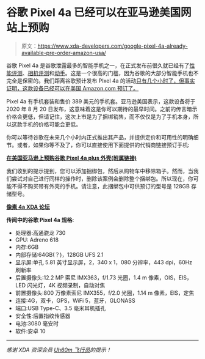# 谷歌 Pixel 4a 已经可以在亚马逊美国网站上预购

> 原文：<https://www.xda-developers.com/google-pixel-4a-already-available-pre-order-amazon-usa/>

谷歌 Pixel 4a 是谷歌泄露最多的智能手机之一，在正式发布前很久就已经有了[性能评测](https://www.xda-developers.com/google-pixel-4a-performance-review-leak/)、[相机评测](https://www.xda-developers.com/google-pixel-4a-camera-review-leak/)和[动手](https://www.xda-developers.com/google-pixel-4a-hands-on-video-snapdragon-730/)。这是一个很高的门槛，因为谷歌的大部分智能手机也不完全是保密的。我们距离谷歌预计发布 PIxel 4a 的活动[只有几个小时了，但事实证明，这款设备已经可以在美国 Amazon.com 预订了。](https://www.xda-developers.com/google-teases-august-3rd-pixel-4a-launch-date/)

Pixel 4a 有手机套装和售价 389 美元的手机套。亚马逊美国表示，这款设备将于 2020 年 8 月 20 日发布，这意味着这是你可以期待的最早时间。之前的传言暗示价格会更低，但请记住，这次上市是为了捆绑销售，而不仅仅是为了手机本身，所以这款手机的价格可能会更低。

你可以等待谷歌在未来几个小时内正式推出其产品，并提供定价和可用性的明确细节。或者，如果你等不及了，你可以直接使用下面提供的代销商链接预订手机:

**[在美国亚马逊上预购谷歌 Pixel 4a plus 外壳(附属链接)](https://www.amazon.com/dp/B08DY51H2Y/?tag=xda-1qake1a-20&ascsubtag=UUxdaUeUpU29285&asc_refurl=https%3A%2F%2Fwww.xda-developers.com%2Fgoogle-pixel-4a-already-available-pre-order-amazon-usa%2F&asc_campaign=Short-Term)**

我们收到的提示提到，您可以添加捆绑包，然后从购物车中移除箱子。然而，当我们尝试对自己进行同样的操作时，删除该案例会删除整个捆绑包。所以现在，你可能不得不购买带有外壳的手机。请注意，此捆绑包中可供预订的型号是 128GB 存储型号。

**[像素 4a XDA 论坛](https://forum.xda-developers.com/pixel-4a)**

**传闻中的谷歌 Pixel 4a 规格:**

*   处理器:高通骁龙 730
*   GPU: Adreno 618
*   内存:6GB
*   内部存储:64GB(？)，128GB UFS 2.1
*   显示屏:单孔 5.81 英寸显示屏，2，340 x 1，080 分辨率，443 dpi，60Hz 刷新率
*   后置摄像头:12.2 MP 索尼 IMX363，f/1.73 光圈，1.4 m 像素，OIS，EIS，LED 闪光灯，4K 视频录制，自动对焦
*   前置摄像头:800 万像素索尼 IMX355，f/2.0 光圈，1.14 m 像素，EIS，定焦
*   连接:4G，双卡，GPS，WiFi 5，蓝牙，GLONASS
*   端口:USB Type-C、3.5 毫米耳机插孔
*   安全性:后置指纹传感器
*   电池:3080 毫安时
*   软件:安卓 10

* * *

*感谢 XDA 资深会员 [Uh60m 飞行员](https://forum.xda-developers.com/member.php?u=4646298)的提示！*